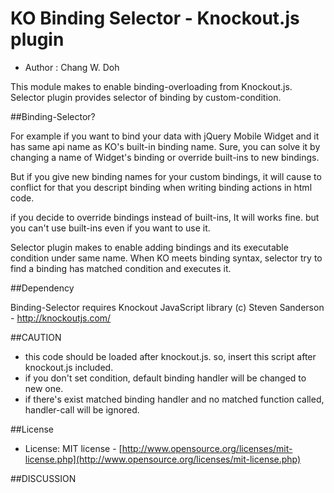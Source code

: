 KO Binding Selector - Knockout.js plugin
======

* Author : Chang W. Doh

This module makes to enable binding-overloading from Knockout.js.
Selector plugin provides selector of binding by custom-condition.

##Binding-Selector?

For example if you want to bind your data with jQuery Mobile Widget and it has same api name as KO's built-in binding name.
Sure, you can solve it by changing a name of Widget's binding or override built-ins to new bindings.

But if you give new binding names for your custom bindings,
it will cause to conflict for that you descript binding when writing binding actions in html code.

if you decide to override bindings instead of built-ins, It will works fine.
but you can't use built-ins even if you want to use it.

Selector plugin makes to enable adding bindings and its executable condition under same name.
When KO meets binding syntax, selector try to find a binding has matched condition and executes it.

##Dependency

Binding-Selector requires Knockout JavaScript library (c) Steven Sanderson - http://knockoutjs.com/

##CAUTION

* this code should be loaded after knockout.js. so, insert this script after knockout.js included.
* if you don't set condition, default binding handler will be changed to new one.
* if there's exist matched binding handler and no matched function called, handler-call will be ignored.

##License
* License: MIT license - [http://www.opensource.org/licenses/mit-license.php](http://www.opensource.org/licenses/mit-license.php)

##DISCUSSION
